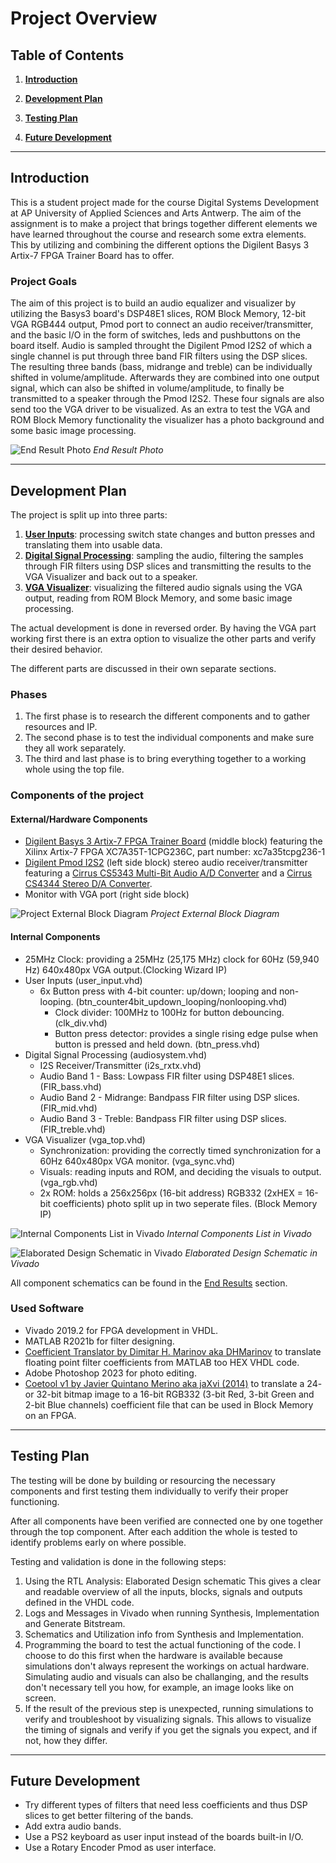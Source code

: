 # Project Overview

## Table of Contents

1. **[Introduction](#introduction)**

2. **[Development Plan](#development-plan)**

3. **[Testing Plan](#testing-plan)**

4. **[Future Development](#future-development)**

---


## Introduction

This is a student project made for the course Digital Systems Development at AP University of Applied Sciences and Arts Antwerp.
The aim of the assignment is to make a project that brings together different elements we have learned throughout the course and research some extra elements. This by utilizing and combining the different options the Digilent Basys 3 Artix-7 FPGA Trainer Board has to offer.

### Project Goals

The aim of this project is to build an audio equalizer and visualizer by utilizing the Basys3 board's DSP48E1 slices, ROM Block Memory, 12-bit VGA RGB444 output, Pmod port to connect an audio receiver/transmitter, and the basic I/O in the form of switches, leds and pushbuttons on the board itself.
Audio is sampled throught the Digilent Pmod I2S2 of which a single channel is put through three band FIR filters using the DSP slices. The resulting three bands (bass, midrange and treble) can be individually shifted in volume/amplitude. Afterwards they are combined into one output signal, which can also be shifted in volume/amplitude, to finally be transmitted to a speaker through the Pmod I2S2.
These four signals are also send too the VGA driver to be visualized.
As an extra to test the VGA and ROM Block Memory functionality the visualizer has a photo background and some basic image processing.

![End Result Photo](/assets/)
*End Result Photo*

---


## Development Plan

The project is split up into three parts:

1. **[User Inputs](/user-inputs.md)**: processing switch state changes and button presses and translating them into usable data.
2. **[Digital Signal Processing](/dsp.md)**: sampling the audio, filtering the samples through FIR filters using DSP slices and transmitting the results to the VGA Visualizer and back out to a speaker.
3. **[VGA Visualizer](/vga.md)**: visualizing the filtered audio signals using the VGA output, reading from ROM Block Memory, and some basic image processing.

The actual development is done in reversed order. By having the VGA part working first there is an extra option to visualize the other parts and verify their desired behavior.

The different parts are discussed in their own separate sections.

### Phases

1. The first phase is to research the different components and to gather resources and IP.
2. The second phase is to test the individual components and make sure they all work separately.
3. The third and last phase is to bring everything together to a working whole using the top file.


### Components of the project

#### External/Hardware Components

- [Digilent Basys 3 Artix-7 FPGA Trainer Board](https://digilent.com/shop/basys-3-artix-7-fpga-trainer-board-recommended-for-introductory-users/) (middle block) featuring the Xilinx Artix-7 FPGA XC7A35T-1CPG236C, part number: xc7a35tcpg236-1
- [Digilent Pmod I2S2](https://digilent.com/reference/pmod/pmodi2s2/reference-manual) (left side block) stereo audio receiver/transmitter featuring a [Cirrus CS5343 Multi-Bit Audio A/D Converter](https://www.cirrus.com/products/cs5343-44/) and a [Cirrus CS4344 Stereo D/A Converter](https://www.cirrus.com/products/cs4344-45-48/).
- Monitor with VGA port (right side block)

![Project External Block Diagram](./assets/overview/dsd-project-external-block-diagram.jpg)
*Project External Block Diagram*

#### Internal Components

- 25MHz Clock: providing a 25MHz (25,175 MHz) clock for 60Hz (59,940 Hz) 640x480px VGA output.(Clocking Wizard IP)
- User Inputs (user_input.vhd)
  - 6x Button press with 4-bit counter: up/down; looping and non-looping. (btn_counter4bit_updown_looping/nonlooping.vhd)
    - Clock divider: 100MHz to 100Hz for button debouncing. (clk_div.vhd)
    - Button press detector: provides a single rising edge pulse when button is pressed and held down. (btn_press.vhd)
- Digital Signal Processing (audiosystem.vhd)
  - I2S Receiver/Transmitter (i2s_rxtx.vhd)
  - Audio Band 1 - Bass: Lowpass FIR filter using DSP48E1 slices. (FIR_bass.vhd)
  - Audio Band 2 - Midrange: Bandpass FIR filter using DSP slices. (FIR_mid.vhd)
  - Audio Band 3 - Treble: Bandpass FIR filter using DSP slices. (FIR_treble.vhd)
- VGA Visualizer (vga_top.vhd)
  - Synchronization: providing the correctly timed synchronization for a 60Hz 640x480px VGA monitor. (vga_sync.vhd)
  - Visuals: reading inputs and ROM, and deciding the visuals to output. (vga_rgb.vhd)
  - 2x ROM: holds a 256x256px (16-bit address) RGB332 (2xHEX = 16-bit coefficients) photo split up in two seperate files. (Block Memory IP)

![Internal Components List in Vivado](./assets/overview/internal-components-list.png)
*Internal Components List in Vivado*

![Elaborated Design Schematic in Vivado](./assets/schematics/full-elaborated-design-schematic.png)
*Elaborated Design Schematic in Vivado*

All component schematics can be found in the [End Results](/results.md#all-schematics) section.

### Used Software

- Vivado 2019.2 for FPGA development in VHDL.
- MATLAB R2021b for filter designing.
- [Coefficient Translator by Dimitar H. Marinov aka DHMarinov](https://github.com/DHMarinov/Coefficient-Translator) to translate floating point filter coefficients from MATLAB too HEX VHDL code.
- Adobe Photoshop 2023 for photo editing.
- [Coetool v1 by Javier Quintano Merino aka jaXvi (2014)](http://jqm.io/files/coetool/) to translate a 24- or 32-bit bitmap image to a 16-bit RGB332 (3-bit Red, 3-bit Green and 2-bit Blue channels) coefficient file that can be used in Block Memory on an FPGA.

---


## Testing Plan

The testing will be done by building or resourcing the necessary components and first testing them individually to verify their proper functioning.

After all components have been verified are connected one by one together through the top component. After each addition the whole is tested to identify problems early on where possible.

Testing and validation is done in the following steps:

1. Using the RTL Analysis: Elaborated Design schematic
   This gives a clear and readable overview of all the inputs, blocks, signals and outputs defined in the VHDL code.
2. Logs and Messages in Vivado when running Synthesis, Implementation and Generate Bitstream.
3. Schematics and Utilization info from Synthesis and Implementation.
4. Programming the board to test the actual functioning of the code. I choose to do this first when the hardware is available because simulations don't always represent the workings on actual hardware. Simulating audio and visuals can also be challanging, and the results don't necessary tell you how, for example, an image looks like on screen.
5. If the result of the previous step is unexpected, running simulations to verify and troubleshoot by visualizing signals. This allows to visualize the timing of signals and verify if you get the signals you expect, and if not, how they differ.

---


## Future Development

- Try different types of filters that need less coefficients and thus DSP slices to get better filtering of the bands.
- Add extra audio bands.
- Use a PS2 keyboard as user input instead of the boards built-in I/O.
- Use a Rotary Encoder Pmod as user interface.
